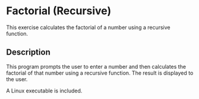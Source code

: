 # Factorial (Recursive)

This exercise calculates the factorial of a number using a recursive function.

## Description
This program prompts the user to enter a number and then calculates the factorial of that number using a recursive function. The result is displayed to the user.

A Linux executable is included.
